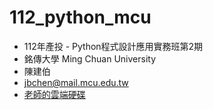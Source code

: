 # 112_python_mcu
- 112年產投 - Python程式設計應用實務班第2期
- 銘傳大學 Ming Chuan University
- 陳建伯
- jbchen@mail.mcu.edu.tw
- [老師的雲端硬碟](https://drive.google.com/drive/folders/1IqE0SO5BX-jHyvhEBTrZZY2WvQkphYWq)
